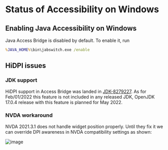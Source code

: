 # Status of Accessibility on Windows

## Enabling Java Accessibility on Windows
Java Access Bridge is disabled by default. To enable it, run

```cmd
%JAVA_HOME%\bin\jabswitch.exe /enable
```

## HiDPI issues
### JDK support
HiDPI support in Access Bridge was landed in [JDK-8279227](https://bugs.openjdk.java.net/browse/JDK-8279227). As for Feb/01/2022 this feature is not included in any released JDK, OpenJDK 17.0.4 release with this feature is planned for May 2022.

### NVDA workaround
NVDA 2021.3.1 does not handle widget position properly. Until they fix it we can override DPI awareness in NVDA compatibility settings as shown:

![image](https://user-images.githubusercontent.com/3617329/151983695-2ff664a1-5ec5-4f27-9690-89037c6d9138.png)

